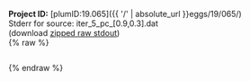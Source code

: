 **Project ID:** [plumID:19.065]({{ '/' | absolute_url }}eggs/19/065/)  
Stderr for source:  iter_5_pc_[0.9,0.3].dat   
(download [zipped raw stdout](iter_5_pc_[0.9,0.3].dat.plumed.stdout.txt.zip))  
{% raw %}
<pre>
</pre>
{% endraw %}
